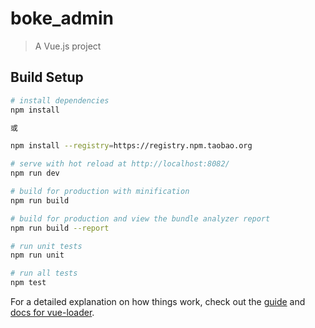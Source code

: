 # boke_admin

> A Vue.js project

## Build Setup

``` bash
# install dependencies
npm install

或

npm install --registry=https://registry.npm.taobao.org

# serve with hot reload at http://localhost:8082/
npm run dev

# build for production with minification
npm run build

# build for production and view the bundle analyzer report
npm run build --report

# run unit tests
npm run unit

# run all tests
npm test
```

For a detailed explanation on how things work, check out the [guide](http://vuejs-templates.github.io/webpack/) and [docs for vue-loader](http://vuejs.github.io/vue-loader).
